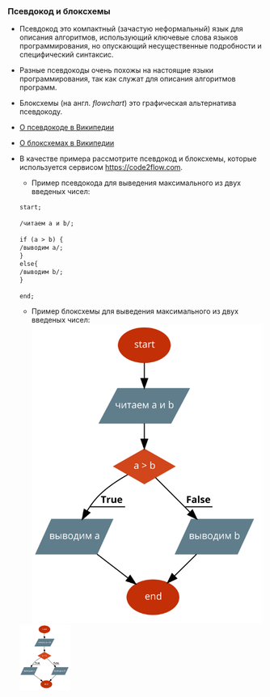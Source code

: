 ### Псевдокод и блоксхемы

* Псевдокод это компактный (зачастую неформальный) язык для описания алгоритмов, использующий ключевые слова языков программирования, но опускающий несущественные подробности и специфический синтаксис.
* Разные псевдокоды очень похожы на настоящие языки программирования, так как служат для описания алгоритмов программ.
* Блоксхемы (на англ. _flowchart_) это графическая альтернатива псевдокоду.
* [О псевдокоде в Википедии](https://ru.wikipedia.org/wiki/Псевдокод_(язык_описания_алгоритмов))
* [О блоксхемах в Википедии](https://ru.wikipedia.org/wiki/Блок-схема)

* В качестве примера рассмотрите псевдокод и блоксхемы, которые используется сервисом https://code2flow.com.

  * Пример псевдокода для выведения максимального из двух введеных чисел:
  ```
  start;

  /читаем a и b/;

  if (a > b) { 
  /выводим a/;
  }
  else{
  /выводим b/;
  }

  end;
  ```

  * Пример блоксхемы для выведения максимального из двух введеных чисел:
  ![flowchart](max_of_two_numbers.png)
  <img src="max_of_two_numbers.png" width="100">


